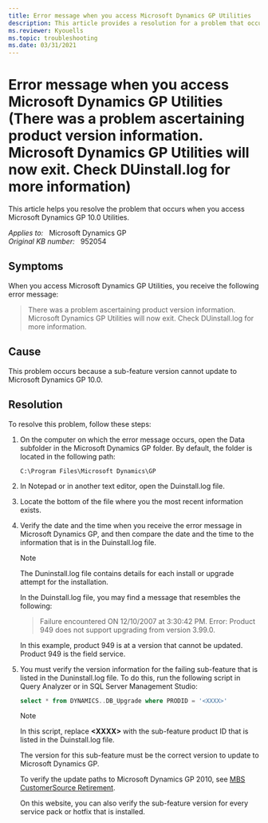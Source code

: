 ```yaml
---
title: Error message when you access Microsoft Dynamics GP Utilities
description: This article provides a resolution for a problem that occurs when you access Microsoft Dynamics GP 10.0 Utilities.
ms.reviewer: Kyouells
ms.topic: troubleshooting
ms.date: 03/31/2021
---
```

# Error message when you access Microsoft Dynamics GP Utilities (There was a problem ascertaining product version information. Microsoft Dynamics GP Utilities will now exit. Check DUinstall.log for more information)

This article helps you resolve the problem that occurs when you access Microsoft Dynamics GP 10.0 Utilities.

_Applies to:_ &nbsp; Microsoft Dynamics GP  
_Original KB number:_ &nbsp; 952054

## Symptoms

When you access Microsoft Dynamics GP Utilities, you receive the following error message:

> There was a problem ascertaining product version information. Microsoft Dynamics GP Utilities will now exit. Check DUinstall.log for more information.

## Cause

This problem occurs because a sub-feature version cannot update to Microsoft Dynamics GP 10.0.

## Resolution

To resolve this problem, follow these steps:

1. On the computer on which the error message occurs, open the Data subfolder in the Microsoft Dynamics GP folder. By default, the folder is located in the following path:

   `C:\Program Files\Microsoft Dynamics\GP`

2. In Notepad or in another text editor, open the Duinstall.log file.
3. Locate the bottom of the file where you the most recent information exists.
4. Verify the date and the time when you receive the error message in Microsoft Dynamics GP, and then compare the date and the time to the information that is in the Duinstall.log file.

    > [!NOTE]
    > The Duninstall.log file contains details for each install or upgrade attempt for the installation.

    In the Duinstall.log file, you may find a message that resembles the following:

    > Failure encountered ON 12/10/2007 at 3:30:42 PM. Error: Product 949 does not support upgrading from version 3.99.0.

    In this example, product 949 is at a version that cannot be updated. Product 949 is the field service.

5. You must verify the version information for the failing sub-feature that is listed in the Duninstall.log file. To do this, run the following script in Query Analyzer or in SQL Server Management Studio:

    ```sql
    select * from DYNAMICS..DB_Upgrade where PRODID = '<XXXX>'
    ```

    > [!NOTE]
    > In this script, replace **\<XXXX>** with the sub-feature product ID that is listed in the Duinstall.log file.

   The version for this sub-feature must be the correct version to update to Microsoft Dynamics GP.

   To verify the update paths to Microsoft Dynamics GP 2010, see [MBS CustomerSource Retirement](https://mbs.microsoft.com/Pages/csretirement.aspx?printpage=false).

   On this website, you can also verify the sub-feature version for every service pack or hotfix that is installed.
